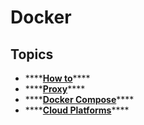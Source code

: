 # Docker

## Topics

* \*\*\*\*[**How to**](how-to.md)\*\*\*\*
* \*\*\*\*[**Proxy**](proxy.md)\*\*\*\*
* \*\*\*\*[**Docker Compose**](docker-compose.md)\*\*\*\*
* \*\*\*\*[**Cloud Platforms**](cloud-platforms.md)\*\*\*\*



